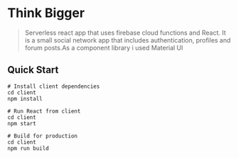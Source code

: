 # Think Bigger

> Serverless react app that uses firebase cloud functions and React. It is a small social network app that includes authentication, profiles and forum posts.As a component library i used Material UI

## Quick Start

```
# Install client dependencies
cd client
npm install

# Run React from client
cd client
npm start

# Build for production
cd client
npm run build
```
